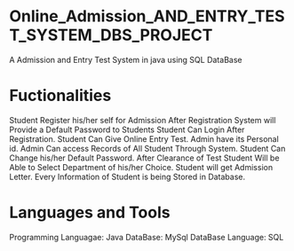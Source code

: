 # Online_Admission_AND_ENTRY_TEST_SYSTEM_DBS_PROJECT
A Admission and Entry Test System in java using SQL DataBase

# Fuctionalities
  Student Register his/her self for Admission
  After Registration System will Provide a Default Password to Students
  Student Can Login After Registration.
  Student Can Give Online Entry Test.
  Admin have its Personal id.
  Admin Can access Records of All Student Through System. 
  Student Can Change his/her Default Password.
  After Clearance of Test Student Will be Able to Select Department of his/her Choice.
  Student will get Admission Letter.
  Every Information of Student is being Stored in Database.
  
# Languages and Tools 
  Programming Languagae: Java
  DataBase: MySql
  DataBase Language: SQL
  
  
  

